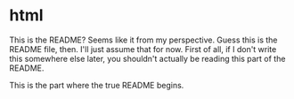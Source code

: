 # html
This is the README?
Seems like it from my perspective.
Guess this is the README file, then. I'll just assume that for now.
First of all, if I don't write this somewhere else later, you shouldn't actually be reading this part of the README.

This is the part where the true README begins.
